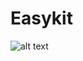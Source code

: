 # Easykit
![alt text](https://raw.githubusercontent.com/username/projectname/branch/path/to/img.png)

